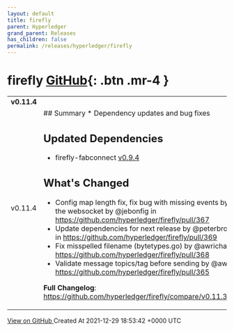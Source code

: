```yaml
---
layout: default
title: firefly
parent: Hyperledger
grand_parent: Releases
has_children: false
permalink: /releases/hyperledger/firefly
---
```


# firefly <span class="fs-3 right-align">[GitHub](https://github.com/hyperledger/firefly){: .btn .mr-4 }</span>


<div>
    <table>
        <tr>
            <td colspan="2">
                <b>
                    v0.11.4
                </b>
            </td>
        </tr>
        <tr>
            <td>
                <span class="chip">
                    v0.11.4
                </span>
            </td>
            <td>
                ## Summary
* Dependency updates and bug fixes

## Updated Dependencies
* firefly-fabconnect [v0.9.4](https://github.com/hyperledger/firefly-fabconnect/releases/tag/v0.9.4)

## What's Changed
* Config map length fix, fix bug with missing events by closing the websocket by @jebonfig in https://github.com/hyperledger/firefly/pull/367
* Update dependencies for next release by @peterbroadhurst in https://github.com/hyperledger/firefly/pull/369
* Fix misspelled filename (bytetypes.go) by @awrichar in https://github.com/hyperledger/firefly/pull/368
* Validate message topics/tag before sending by @awrichar in https://github.com/hyperledger/firefly/pull/365

**Full Changelog**: https://github.com/hyperledger/firefly/compare/v0.11.3...v0.11.4
            </td>
        </tr>
    </table>
    <a href="https://github.com/hyperledger/firefly/releases/tag/v0.11.4" class=".btn">
        View on GitHub
    </a>
    <span class="right-align">
        Created At 2021-12-29 18:53:42 +0000 UTC
    </span>
</div>

